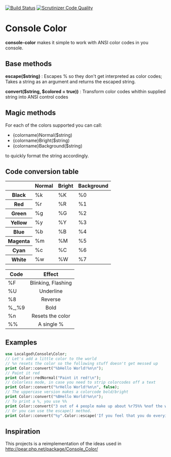 [![Build Status](https://travis-ci.org/localgod/console-color.svg?branch=master)](https://travis-ci.org/localgod/console-color)
[![Scrutinizer Code Quality](https://scrutinizer-ci.com/g/localgod/console-color/badges/quality-score.png?b=master)](https://scrutinizer-ci.com/g/localgod/console-color/?branch=master)

# Console Color #
**console-color** makes it simple to work with ANSI color codes in you console.

## Base methods ##
**escape($string)**
: Escapes % so they don't get interpreted as color codes; Takes a string as an argument and returns the escaped string.

**convert($string, $colored = true))**
: Transform color codes whithin supplied string into ANSI control codes

## Magic methods ##

For each of the colors supported you can call:

 * {colorname}Normal($string)  
 * {colorname}Bright($string)  
 * {colorname}Background($string)
 
to quickly format the string accordingly.   

## Code conversion table ##

<table>
	<thead>
		<tr>
			<th></th>
			<th>Normal</th>
			<th>Bright</th>
			<th>Background</th>
		</tr>
	</thead>
	<tbody>
		<tr>
			<th>Black</th>
			<td>%k</td>
			<td>%K</td>
			<td>%0</td>
		</tr>
		<tr>
			<th>Red</th>
			<td>%r</td>
			<td>%R</td>
			<td>%1</td>
		</tr>
		<tr>
			<th>Green</th>
			<td>%g</td>
			<td>%G</td>
			<td>%2</td>
		</tr>
		<tr>
			<th>Yellow</th>
			<td>%y</td>
			<td>%Y</td>
			<td>%3</td>
		</tr>
		<tr>
			<th>Blue</th>
			<td>%b</td>
			<td>%B</td>
			<td>%4</td>
		</tr>
		<tr>
			<th>Magenta</th>
			<td>%m</td>
			<td>%M</td>
			<td>%5</td>
		</tr>
		<tr>
			<th>Cyan</th>
			<td>%c</td>
			<td>%C</td>
			<td>%6</td>
		</tr>
		<tr>
			<th>White</th>
			<td>%w</td>
			<td>%W</td>
			<td>%7</td>
		</tr>
	</tbody>
</table>

| Code  | Effect             |
| ----- |:------------------:| 
| %F    | Blinking, Flashing |
| %U    | Underline          |
| %8    | Reverse            |
| %_,%9 | Bold               |
| %n    | Resets the color   |
| %%    | A single %         |

## Examples ##
```php
use Localgod\Console\Color;
// Let's add a little color to the world
// %n resets the color so the following stuff doesn't get messed up
print Color::convert("%bHello World!%n\n");
// Paint it red
print Color::redNormal("Paint it red!\n");
// Colorless mode, in case you need to strip colorcodes off a text
print Color::convert("%rHello World!%n\n", false);
// The uppercase version makes a colorcode bold/bright
print Color::convert("%BHello World!%n\n");
// To print a %, you use %%
print Color::convert("3 out of 4 people make up about %r75%% %nof the world population.\n");
// Or you can use the escape() method.
print Color::convert("%y".Color::escape('If you feel that you do everying wrong, be random, there\'s a 50% Chance of making the right decision.')."%n\n");
```

## Inspiration ##
This projects is a reimplementation of the ideas used in http://pear.php.net/package/Console_Color/
